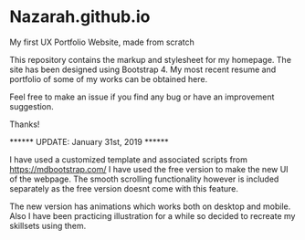 # Nazarah.github.io
My first UX Portfolio Website, made from scratch

This repository contains the markup and stylesheet for my homepage.
The site has been designed using Bootstrap 4.
My most recent resume and portfolio of some of my works can be obtained here.

Feel free to make an issue if you find any bug or have an improvement suggestion.

Thanks!

****** UPDATE: January 31st, 2019 ******

I have used a customized template and associated scripts from https://mdbootstrap.com/
I have used the free version to make the new UI of the webpage.
The smooth scrolling functionality however is included separately as the free version doesnt come with this feature.

The new version has animations which works both on desktop and mobile.
Also I have been practicing illustration for a while so decided to recreate my skillsets using them.
